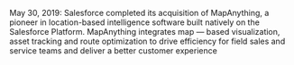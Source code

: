 May 30, 2019: Salesforce completed its acquisition of MapAnything, a pioneer in location-based intelligence software built natively on the Salesforce Platform. MapAnything integrates map — based visualization, asset tracking and route optimization to drive efficiency for field sales and service teams and deliver a better customer experience